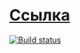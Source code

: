 # [Ссылка](https://cherry-pynya.github.io/netology_ahj_geo/)
[![Build status](https://ci.appveyor.com/api/projects/status/n43bsvf144vfpx59?svg=true)](https://ci.appveyor.com/project/cherry-pynya/netology-ahj-geo)


